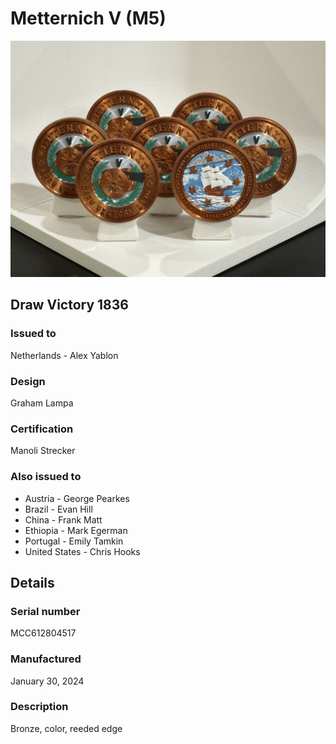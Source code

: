 
# Metternich V (M5)

![Metternich V (M5) Coins](m5-coins.jpg)

## Draw Victory 1836

### Issued to

Netherlands - Alex Yablon

### Design

Graham Lampa

### Certification

Manoli Strecker

### Also issued to

* Austria - George Pearkes
* Brazil - Evan Hill
* China - Frank Matt
* Ethiopia - Mark Egerman
* Portugal - Emily Tamkin
* United States - Chris Hooks

## Details

### Serial number

MCC612804517

### Manufactured
January 30, 2024

### Description

Bronze, color, reeded edge

